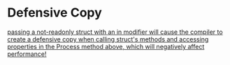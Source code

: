 # Defensive Copy
[passing a not-readonly struct with an in modifier will cause the compiler to create a defensive copy when calling struct's methods and accessing properties in the Process method above, which will negatively affect performance!](https://stackoverflow.com/questions/52820372/why-would-one-ever-use-the-in-parameter-modifier-in-c)